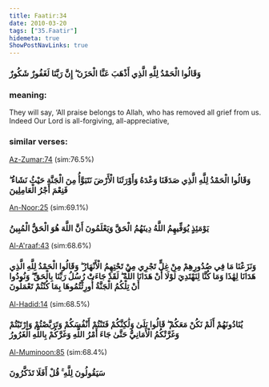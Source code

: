 ```yaml
---
title: Faatir:34
date: 2010-03-20
tags: ["35.Faatir"]
hidemeta: true 
ShowPostNavLinks: true 
---
```

### وَقَالُوا الْحَمْدُ لِلَّهِ الَّذِي أَذْهَبَ عَنَّا الْحَزَنَ ۖ إِنَّ رَبَّنَا لَغَفُورٌ شَكُورٌ
### meaning: 
They will say, ‘All praise belongs to Allah, who has removed all grief from us. Indeed Our Lord is all-forgiving, all-appreciative,
### similar verses: 

[Az-Zumar:74](/39/74) (sim:76.5%)

### وَقَالُوا الْحَمْدُ لِلَّهِ الَّذِي صَدَقَنَا وَعْدَهُ وَأَوْرَثَنَا الْأَرْضَ نَتَبَوَّأُ مِنَ الْجَنَّةِ حَيْثُ نَشَاءُ ۖ فَنِعْمَ أَجْرُ الْعَامِلِينَ

[An-Noor:25](/24/25) (sim:69.1%)

### يَوْمَئِذٍ يُوَفِّيهِمُ اللَّهُ دِينَهُمُ الْحَقَّ وَيَعْلَمُونَ أَنَّ اللَّهَ هُوَ الْحَقُّ الْمُبِينُ

[Al-A'raaf:43](/7/43) (sim:68.6%)

### وَنَزَعْنَا مَا فِي صُدُورِهِمْ مِنْ غِلٍّ تَجْرِي مِنْ تَحْتِهِمُ الْأَنْهَارُ ۖ وَقَالُوا الْحَمْدُ لِلَّهِ الَّذِي هَدَانَا لِهَٰذَا وَمَا كُنَّا لِنَهْتَدِيَ لَوْلَا أَنْ هَدَانَا اللَّهُ ۖ لَقَدْ جَاءَتْ رُسُلُ رَبِّنَا بِالْحَقِّ ۖ وَنُودُوا أَنْ تِلْكُمُ الْجَنَّةُ أُورِثْتُمُوهَا بِمَا كُنْتُمْ تَعْمَلُونَ

[Al-Hadid:14](/57/14) (sim:68.5%)

### يُنَادُونَهُمْ أَلَمْ نَكُنْ مَعَكُمْ ۖ قَالُوا بَلَىٰ وَلَٰكِنَّكُمْ فَتَنْتُمْ أَنْفُسَكُمْ وَتَرَبَّصْتُمْ وَارْتَبْتُمْ وَغَرَّتْكُمُ الْأَمَانِيُّ حَتَّىٰ جَاءَ أَمْرُ اللَّهِ وَغَرَّكُمْ بِاللَّهِ الْغَرُورُ

[Al-Muminoon:85](/23/85) (sim:68.4%)

### سَيَقُولُونَ لِلَّهِ ۚ قُلْ أَفَلَا تَذَكَّرُونَ
